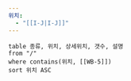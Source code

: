```yaml
---
위치:
  - "[[I-J|I-J]]"
---
```


```dataview
table 종류, 위치, 상세위치, 갯수, 설명
from "/"
where contains(위치, [[WB-5]])
sort 위치 ASC
```
